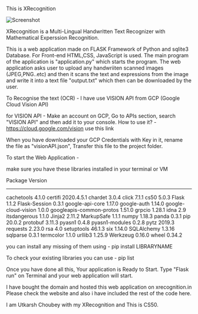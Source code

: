 This is XRecognition

![Screenshot](assets/images/img.PNG)

XRecognition is a Multi-Lingual Handwritten Text Recognizer with Mathematical Experssion Recognition.

This is a web application made on FLASK Framework of Python and sqlite3 Database. For Front-end HTML,CSS, JavaScript is used.
The main program of the application is "application.py" which starts the program.
The web application asks user to upload any handwriiten scanned images (JPEG,PNG..etc)
and then it scans the text and expressions from the image and write it into a text file "output.txt" which then can be downloaded by the user.

To Recognise the text (OCR) - I have use VISION API from GCP (Google Cloud Vision API)

for VISION API - Make an account on GCP, Go to APIs section, search "VISION API" and then add it to your console.
How to use it? - https://cloud.google.com/vision use this link

When you have downloaded your GCP Credentials with Key in it, rename the file as "visionAPI.json", Transfer this file to the project folder.

To start the Web Application -

make sure you have these libraries installed in your terminal or VM

Package                  Version
------------------------ ----------
cachetools               4.1.0
certifi                  2020.4.5.1
chardet                  3.0.4
click                    7.1.1
cs50                     5.0.3
Flask                    1.1.2
Flask-Session            0.3.1
google-api-core          1.17.0
google-auth              1.14.0
google-cloud-vision      1.0.0
googleapis-common-protos 1.51.0
grpcio                   1.28.1
idna                     2.9
itsdangerous             1.1.0
Jinja2                   2.11.2
MarkupSafe               1.1.1
numpy                    1.18.3
panda                    0.3.1
pip                      20.0.2
protobuf                 3.11.3
pyasn1                   0.4.8
pyasn1-modules           0.2.8
pytz                     2019.3
requests                 2.23.0
rsa                      4.0
setuptools               46.1.3
six                      1.14.0
SQLAlchemy               1.3.16
sqlparse                 0.3.1
termcolor                1.1.0
urllib3                  1.25.9
Werkzeug                 0.16.0
wheel                    0.34.2


you can install any missing of them using - pip install LIBRARYNAME

To check your existing libraries you can use - pip list

Once you have done all this, Your application is Ready to Start.
Type "Flask run" on Terminal and your web application will start.

I have bought the domain and hosted this web application on xrecognition.in
Please check the website and also i have included the rest of the code here.

I am Utkarsh Choubey with my XRecognition and This is CS50.

